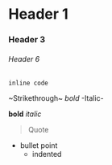 # Header 1
### Header 3
###### Header 6

`inline code`

~Strikethrough~
*bold*
-Italic-

**bold**
*italic*

> Quote

- bullet point
  - indented
  
